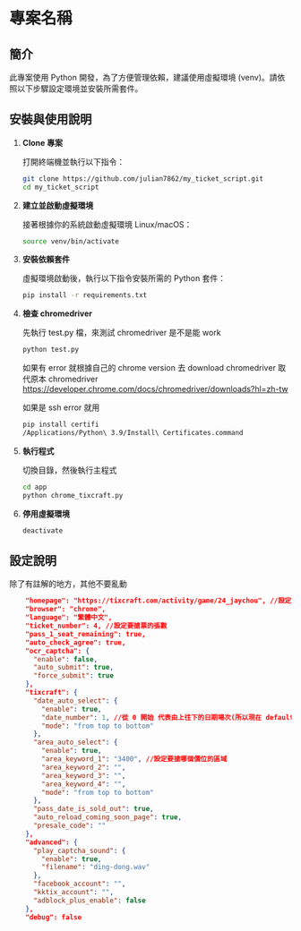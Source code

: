 # 專案名稱

## 簡介

此專案使用 Python 開發，為了方便管理依賴，建議使用虛擬環境 (venv)。請依照以下步驟設定環境並安裝所需套件。

## 安裝與使用說明

1. **Clone 專案**

   打開終端機並執行以下指令：

   ```bash
   git clone https://github.com/julian7862/my_ticket_script.git
   cd my_ticket_script

2. **建立並啟動虛擬環境**

   接著根據你的系統啟動虛擬環境 Linux/macOS：
   ```bash
   source venv/bin/activate

3. **安裝依賴套件**

   虛擬環境啟動後，執行以下指令安裝所需的 Python 套件：
   ```bash
   pip install -r requirements.txt

4. **檢查 chromedriver**

   先執行 test.py 檔，來測試 chromedriver 是不是能 work
   ```bash
   python test.py
   ```

   如果有 error 就根據自己的 chrome version 去 download chromedriver 取代原本 chromedriver
   <https://developer.chrome.com/docs/chromedriver/downloads?hl=zh-tw>

   如果是 ssh error 就用
   ```bash
   pip install certifi
   /Applications/Python\ 3.9/Install\ Certificates.command
   ```

5. **執行程式**
   
   切換目錄，然後執行主程式
   ```bash
   cd app
   python chrome_tixcraft.py

6. **停用虛擬環境**
   ```bash
   deactivate

## 設定說明

   除了有註解的地方，其他不要亂動
```json
    "homepage": "https://tixcraft.com/activity/game/24_jaychou", //設定要搶票的主頁
    "browser": "chrome",
    "language": "繁體中文",
    "ticket_number": 4, //設定要搶票的張數
    "pass_1_seat_remaining": true,
    "auto_check_agree": true,
    "ocr_captcha": {
      "enable": false,
      "auto_submit": true,
      "force_submit": true
    },
    "tixcraft": {
      "date_auto_select": {
        "enable": true,
        "date_number": 1, //從 0 開始 代表由上往下的日期場次(所以現在 default 第二場)
        "mode": "from top to bottom"
      },
      "area_auto_select": {
        "enable": true,
        "area_keyword_1": "3400", //設定要搶哪個價位的區域
        "area_keyword_2": "",
        "area_keyword_3": "",
        "area_keyword_4": "",
        "mode": "from top to bottom"
      },
      "pass_date_is_sold_out": true,
      "auto_reload_coming_soon_page": true,
      "presale_code": ""
    },
    "advanced": {
      "play_captcha_sound": {
        "enable": true,
        "filename": "ding-dong.wav"
      },
      "facebook_account": "",
      "kktix_account": "",
      "adblock_plus_enable": false
    },
    "debug": false
```
